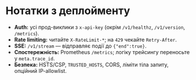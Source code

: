 # Нотатки з деплойменту

- **Auth:** усі прод-виклики з `x-api-key` (окрім `/v1/healthz`, `/v1/version`, `/metrics`).
- **Rate limiting:** читайте `X-RateLimit-*`; на `429` чекайте `Retry-After`.
- **SSE:** `/v1/stream` — відправляє події до `{"end":true}`.
- **Спостережність:** Prometheus `/metrics`; логіку трейсингу переносьте у `meta.trace_id`.
- **Безпека:** HSTS/CSP, `TRUSTED_HOSTS`, CORS, ліміти тіла запиту, опційний IP-allowlist.

